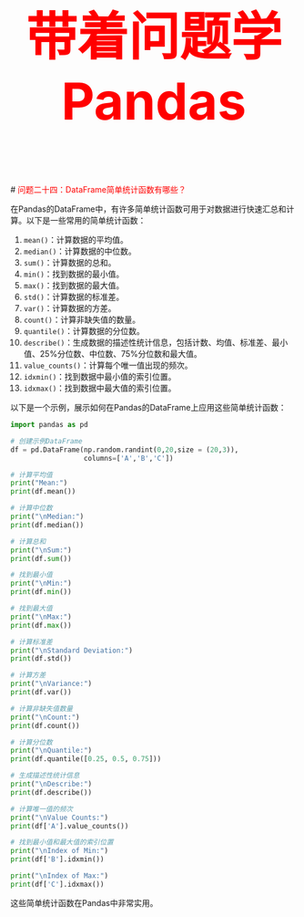 



<p style="font-size: 90px;font-weight: bold;text-align: center;color: red;">带着问题学Pandas</p>
# <font color='red'>问题二十四：DataFrame简单统计函数有哪些？</font>

在Pandas的DataFrame中，有许多简单统计函数可用于对数据进行快速汇总和计算。以下是一些常用的简单统计函数：

1. `mean()`：计算数据的平均值。
2. `median()`：计算数据的中位数。
3. `sum()`：计算数据的总和。
4. `min()`：找到数据的最小值。
5. `max()`：找到数据的最大值。
6. `std()`：计算数据的标准差。
7. `var()`：计算数据的方差。
8. `count()`：计算非缺失值的数量。
9. `quantile()`：计算数据的分位数。
10. `describe()`：生成数据的描述性统计信息，包括计数、均值、标准差、最小值、25%分位数、中位数、75%分位数和最大值。
11. `value_counts()`：计算每个唯一值出现的频次。
12. `idxmin()`：找到数据中最小值的索引位置。
13. `idxmax()`：找到数据中最大值的索引位置。

以下是一个示例，展示如何在Pandas的DataFrame上应用这些简单统计函数：

```python
import pandas as pd

# 创建示例DataFrame
df = pd.DataFrame(np.random.randint(0,20,size = (20,3)),
                  columns=['A','B','C'])

# 计算平均值
print("Mean:")
print(df.mean())

# 计算中位数
print("\nMedian:")
print(df.median())

# 计算总和
print("\nSum:")
print(df.sum())

# 找到最小值
print("\nMin:")
print(df.min())

# 找到最大值
print("\nMax:")
print(df.max())

# 计算标准差
print("\nStandard Deviation:")
print(df.std())

# 计算方差
print("\nVariance:")
print(df.var())

# 计算非缺失值数量
print("\nCount:")
print(df.count())

# 计算分位数
print("\nQuantile:")
print(df.quantile([0.25, 0.5, 0.75]))

# 生成描述性统计信息
print("\nDescribe:")
print(df.describe())

# 计算唯一值的频次
print("\nValue Counts:")
print(df['A'].value_counts())

# 找到最小值和最大值的索引位置
print("\nIndex of Min:")
print(df['B'].idxmin())

print("\nIndex of Max:")
print(df['C'].idxmax())
```

这些简单统计函数在Pandas中非常实用。